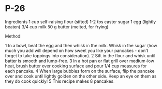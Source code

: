 # P-26
Ingredients
1 cup self-raising flour (sifted)
1-2 tbs caster sugar
1 egg (lightly beaten)
3/4 cup milk
50 g butter (melted, for frying)


Method

1
In a bowl, beat the egg and then whisk in the milk. Whisk in the sugar (how much you add will depend on how sweet you like your pancakes - don't forget to take toppings into consideration).
2
Sift in the flour and whisk until batter is smooth and lump-free.
3
In a hot pan or flat grill over medium-low heat, brush butter over cooking surface and pour 1/4 cup measures for each pancake.
4
When large bubbles form on the surface, flip the pancake over and cook until lightly golden on the other side. Keep an eye on them as they do cook quickly!
5
This recipe makes 8 pancakes.